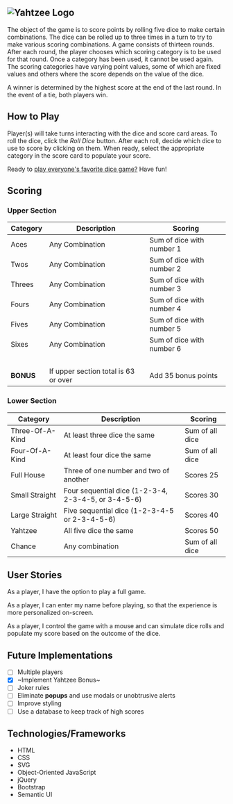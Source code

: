 ![Yahtzee Logo](https://upload.wikimedia.org/wikipedia/commons/8/80/Yahtzee_logo.svg)
---

The object of the game is to score points by rolling five dice to make certain combinations. The dice can be rolled up to three times in a turn to try to make various scoring combinations. A game consists of thirteen rounds. After each round, the player chooses which scoring category is to be used for that round. Once a category has been used, it cannot be used again. The scoring categories have varying point values, some of which are fixed values and others where the score depends on the value of the dice.

A winner is determined by the highest score at the end of the last round. In the event of a tie, both players win.


## How to Play
Player(s) will take turns interacting with the dice and score card areas. To roll the dice, click the *Roll Dice* button. After each roll, decide which dice to use to score by clicking on them. When ready, select the appropriate category in the score card to populate your score.

Ready to [play everyone's favorite dice game?](https://richdonnellan.github.io/yahtzee/) Have fun!


## Scoring

### Upper Section

| Category  | Description                          | Scoring                   |
| --------- | ------------------------------------ | ------------------------- |
| Aces      | Any Combination                      | Sum of dice with number 1 |
| Twos      | Any Combination                      | Sum of dice with number 2 |
| Threes    | Any Combination                      | Sum of dice with number 3 |
| Fours     | Any Combination                      | Sum of dice with number 4 |
| Fives     | Any Combination                      | Sum of dice with number 5 |
| Sixes     | Any Combination                      | Sum of dice with number 6 |
| &nbsp;    | &nbsp;                               | &nbsp;                    |
| **BONUS** | If upper section total is 63 or over | Add 35 bonus points       |


### Lower Section

| Category        | Description                                         | Scoring         |
| --------------- | --------------------------------------------------- | --------------- |
| Three-Of-A-Kind | At least three dice the same                        | Sum of all dice |
| Four-Of-A-Kind  | At least four dice the same                         | Sum of all dice |
| Full House      | Three of one number and two of another              | Scores 25       |
| Small Straight  | Four sequential dice (1-2-3-4, 2-3-4-5, or 3-4-5-6) | Scores 30       |
| Large Straight  | Five sequential dice (1-2-3-4-5 or 2-3-4-5-6)       | Scores 40       |
| Yahtzee	        | All five dice the same                              | Scores 50       |
| Chance          | Any combination                                     | Sum of all dice |


## User Stories
As a player, I have the option to play a full game.

As a player, I can enter my name before playing, so that the experience is more personalized on-screen.

As a player, I control the game with a mouse and can simulate dice rolls and populate my score based on the outcome of the dice.

## Future Implementations
* [ ] Multiple players
* [x] ~Implement Yahtzee Bonus~
* [ ] Joker rules
* [ ] Eliminate **popups** and use modals or unobtrusive alerts
* [ ] Improve styling
* [ ] Use a database to keep track of high scores

## Technologies/Frameworks
* HTML
* CSS
* SVG
* Object-Oriented JavaScript
* jQuery
* Bootstrap
* Semantic UI
